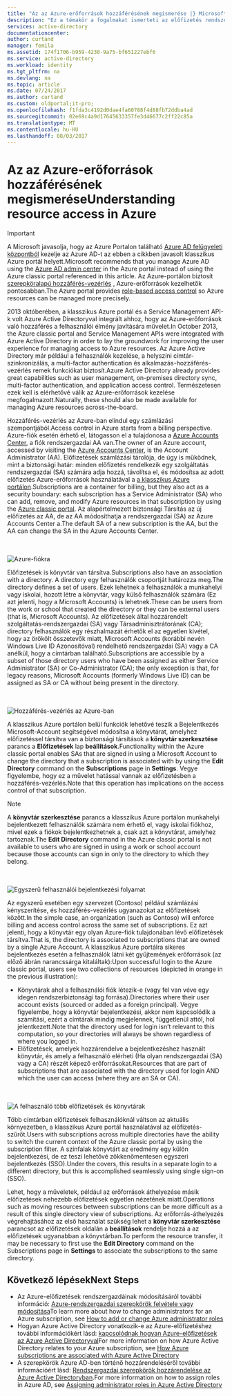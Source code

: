 ```yaml
---
title: "Az az Azure-erőforrások hozzáférésének megismerése |} Microsoft Docs"
description: "Ez a témakör a fogalmakat ismerteti az előfizetés rendszergazdáihoz segítségével vezérelheti, erőforrás-hozzáférés az Azure-portálon"
services: active-directory
documentationcenter: 
author: curtand
manager: femila
ms.assetid: 174f1706-b959-4230-9a75-bf651227ebf6
ms.service: active-directory
ms.workload: identity
ms.tgt_pltfrm: na
ms.devlang: na
ms.topic: article
ms.date: 07/24/2017
ms.author: curtand
ms.custom: oldportal;it-pro;
ms.openlocfilehash: f1fda3c4192d0dae4fa60788f4d88fb72ddba4ad
ms.sourcegitcommit: 02e69c4a9d17645633357fe3d46677c2ff22c85a
ms.translationtype: MT
ms.contentlocale: hu-HU
ms.lasthandoff: 08/03/2017
---
```

# <a name="understanding-resource-access-in-azure"></a><span data-ttu-id="5a41e-103">Az az Azure-erőforrások hozzáférésének megismerése</span><span class="sxs-lookup"><span data-stu-id="5a41e-103">Understanding resource access in Azure</span></span>
> [!IMPORTANT]
> <span data-ttu-id="5a41e-104">A Microsoft javasolja, hogy az Azure Portalon található [Azure AD felügyeleti központból](https://aad.portal.azure.com) kezelje az Azure AD-t az ebben a cikkben javasolt klasszikus Azure portál helyett.</span><span class="sxs-lookup"><span data-stu-id="5a41e-104">Microsoft recommends that you manage Azure AD using the [Azure AD admin center](https://aad.portal.azure.com) in the Azure portal instead of using the Azure classic portal referenced in this article.</span></span> <span data-ttu-id="5a41e-105">Az Azure-portálon biztosít [szerepköralapú hozzáférés-vezérlés](role-based-access-control-configure.md) , Azure-erőforrások kezelhetők pontosabban.</span><span class="sxs-lookup"><span data-stu-id="5a41e-105">The Azure portal provides [role-based access control](role-based-access-control-configure.md) so Azure resources can be managed more precisely.</span></span>
> 
> 

<span data-ttu-id="5a41e-106">2013 októberében, a klasszikus Azure portál és a Service Management API-k volt Azure Active Directoryval integrált ahhoz, hogy az Azure-erőforrások való hozzáférés a felhasználói élmény javítására művelet.</span><span class="sxs-lookup"><span data-stu-id="5a41e-106">In October 2013, the Azure classic portal and Service Management APIs were integrated with Azure Active Directory in order to lay the groundwork for improving the user experience for managing access to Azure resources.</span></span> <span data-ttu-id="5a41e-107">Az Azure Active Directory már például a felhasználók kezelése, a helyszíni címtár-szinkronizálás, a multi-factor authentication és alkalmazás-hozzáférés-vezérlés remek funkciókat biztosít.</span><span class="sxs-lookup"><span data-stu-id="5a41e-107">Azure Active Directory already provides great capabilities such as user management, on-premises directory sync, multi-factor authentication, and application access control.</span></span> <span data-ttu-id="5a41e-108">Természetesen ezek kell is elérhetővé válik az Azure-erőforrások kezelése megfogalmazott.</span><span class="sxs-lookup"><span data-stu-id="5a41e-108">Naturally, these should also be made available for managing Azure resources across-the-board.</span></span>

<span data-ttu-id="5a41e-109">Hozzáférés-vezérlés az Azure-ban elindul egy számlázási szempontjából.</span><span class="sxs-lookup"><span data-stu-id="5a41e-109">Access control in Azure starts from a billing perspective.</span></span> <span data-ttu-id="5a41e-110">Azure-fiók esetén érhető el, látogasson el a tulajdonosa a [Azure Accounts Center](https://account.windowsazure.com/subscriptions), a fiók rendszergazdai AA van.</span><span class="sxs-lookup"><span data-stu-id="5a41e-110">The owner of an Azure account, accessed by visiting the  [Azure Accounts Center](https://account.windowsazure.com/subscriptions), is the Account Administrator (AA).</span></span> <span data-ttu-id="5a41e-111">Előfizetések számlázási tárolója, de úgy is működnek, mint a biztonsági határ: minden előfizetés rendelkezik egy szolgáltatás rendszergazdai (SA) számára adja hozzá, távolítsa el, és módosítsa az adott előfizetés Azure-erőforrások használatával a [a klasszikus Azure portálon](https://manage.windowsazure.com/).</span><span class="sxs-lookup"><span data-stu-id="5a41e-111">Subscriptions are a container for billing, but they also act as a security boundary: each subscription has a Service Administrator (SA) who can add, remove, and modify Azure resources in that subscription by using the [Azure classic portal](https://manage.windowsazure.com/).</span></span> <span data-ttu-id="5a41e-112">Az alapértelmezett biztonsági Társítás az új előfizetés az AA, de az AA módosíthatja a rendszergazdai (SA) az Azure Accounts Center a.</span><span class="sxs-lookup"><span data-stu-id="5a41e-112">The default SA of a new subscription is the AA, but the AA can change the SA in the Azure Accounts Center.</span></span>

<br><br>![Azure-fiókra][1]

<span data-ttu-id="5a41e-114">Előfizetések is könyvtár van társítva.</span><span class="sxs-lookup"><span data-stu-id="5a41e-114">Subscriptions also have an association with a directory.</span></span> <span data-ttu-id="5a41e-115">A directory egy felhasználók csoportját határozza meg.</span><span class="sxs-lookup"><span data-stu-id="5a41e-115">The directory defines a set of users.</span></span> <span data-ttu-id="5a41e-116">Ezek lehetnek a felhasználók a munkahelyi vagy iskolai, hozott létre a könyvtár, vagy külső felhasználók számára (Ez azt jelenti, hogy a Microsoft Accounts) is lehetnek.</span><span class="sxs-lookup"><span data-stu-id="5a41e-116">These can be users from the work or school that created the directory or they can be external users (that is, Microsoft Accounts).</span></span> <span data-ttu-id="5a41e-117">Az előfizetések által hozzárendelt szolgáltatás-rendszergazdai (SA) vagy Társadminisztrátorának (CA); directory felhasználók egy részhalmazát érhetők el az egyetlen kivétel, hogy az örökölt összetevők miatt, Microsoft Accounts (korábbi nevén Windows Live ID Azonosítóval) rendelhető rendszergazdai (SA) vagy a CA anélkül, hogy a címtárban található.</span><span class="sxs-lookup"><span data-stu-id="5a41e-117">Subscriptions are accessible by a subset of those directory users who have been assigned as either Service Administrator (SA) or Co-Administrator (CA); the only exception is that, for legacy reasons, Microsoft Accounts (formerly Windows Live ID) can be assigned as SA or CA without being present in the directory.</span></span>

<br><br>![Hozzáférés-vezérlés az Azure-ban][2]

<span data-ttu-id="5a41e-119">A klasszikus Azure portálon belül funkciók lehetővé teszik a Bejelentkezés Microsoft-Account segítségével módosítsa a könyvtárat, amelyhez előfizetéssel társítva van a biztonsági társítások a **könyvtár szerkesztése** parancs a  **Előfizetések** lap **beállítások**.</span><span class="sxs-lookup"><span data-stu-id="5a41e-119">Functionality within the Azure classic portal enables SAs that are signed in using a Microsoft Account to change the directory that a subscription is associated with by using the **Edit Directory** command on the **Subscriptions** page in **Settings**.</span></span> <span data-ttu-id="5a41e-120">Vegye figyelembe, hogy ez a művelet hatással vannak az előfizetésben a hozzáférés-vezérlés.</span><span class="sxs-lookup"><span data-stu-id="5a41e-120">Note that this operation has implications on the access control of that subscription.</span></span>

> [!NOTE]
> <span data-ttu-id="5a41e-121">A **könyvtár szerkesztése** parancs a klasszikus Azure portálon munkahelyi bejelentkezett felhasználók számára nem érhető el, vagy iskolai fiókhoz, mivel ezek a fiókok bejelentkezhetnek a, csak azt a könyvtárat, amelyhez tartoznak.</span><span class="sxs-lookup"><span data-stu-id="5a41e-121">The **Edit Directory** command in the Azure classic portal is not available to users who are signed in using a work or school account because those accounts can sign in only to the directory to which they belong.</span></span>
> 
> 

<br><br>![Egyszerű felhasználói bejelentkezési folyamat][3]

<span data-ttu-id="5a41e-123">Az egyszerű esetében egy szervezet (Contoso) például számlázási kényszerítése, és hozzáférés-vezérlés ugyanazokat az előfizetések között.</span><span class="sxs-lookup"><span data-stu-id="5a41e-123">In the simple case, an organization (such as Contoso) will enforce billing and access control across the same set of subscriptions.</span></span> <span data-ttu-id="5a41e-124">Ez azt jelenti, hogy a könyvtár egy olyan Azure-fiók tulajdonában lévő előfizetések társítva.</span><span class="sxs-lookup"><span data-stu-id="5a41e-124">That is, the directory is associated to subscriptions that are owned by a single Azure Account.</span></span> <span data-ttu-id="5a41e-125">A klasszikus Azure portálra sikeres bejelentkezés esetén a felhasználók látni két gyűjtemények erőforrások (az előző ábrán narancssárga kitaláltak):</span><span class="sxs-lookup"><span data-stu-id="5a41e-125">Upon successful login to the Azure classic portal, users see two collections of resources (depicted in orange in the previous illustration):</span></span>

* <span data-ttu-id="5a41e-126">Könyvtárak ahol a felhasználói fiók létezik-e (vagy fel van véve egy idegen rendszerbiztonsági tag forrása).</span><span class="sxs-lookup"><span data-stu-id="5a41e-126">Directories where their user account exists (sourced or added as a foreign principal).</span></span> <span data-ttu-id="5a41e-127">Vegye figyelembe, hogy a könyvtár bejelentkezési, akkor nem kapcsolódik a számítási, ezért a címtárak mindig megjelennek, függetlenül attól, hol jelentkezett.</span><span class="sxs-lookup"><span data-stu-id="5a41e-127">Note that the directory used for login isn’t relevant to this computation, so your directories will always be shown regardless of where you logged in.</span></span>
* <span data-ttu-id="5a41e-128">Előfizetések, amelyek hozzárendelve a bejelentkezéshez használt könyvtár, és amely a felhasználó elérheti (Ha olyan rendszergazdai (SA) vagy a CA) részét képező erőforrásokat.</span><span class="sxs-lookup"><span data-stu-id="5a41e-128">Resources that are part of subscriptions that are associated with the directory used for login AND which the user can access (where they are an SA or CA).</span></span>

<br><br>![A felhasználó több előfizetések és könyvtárak][4]

<span data-ttu-id="5a41e-130">Több címtárban előfizetések felhasználóknál váltson az aktuális környezetben, a klasszikus Azure portál használatával az előfizetés-szűrőt.</span><span class="sxs-lookup"><span data-stu-id="5a41e-130">Users with subscriptions across multiple directories have the ability to switch the current context of the Azure classic portal by using the subscription filter.</span></span> <span data-ttu-id="5a41e-131">A színfalak könyvtárt az eredmény egy külön bejelentkezési, de ez teszi lehetővé zökkenőmentesen egyszeri bejelentkezés (SSO).</span><span class="sxs-lookup"><span data-stu-id="5a41e-131">Under the covers, this results in a separate login to a different directory, but this is accomplished seamlessly using single sign-on (SSO).</span></span>

<span data-ttu-id="5a41e-132">Lehet, hogy a műveletek, például az erőforrások áthelyezése másik előfizetések nehezebb előfizetések egyetlen nézetének miatt.</span><span class="sxs-lookup"><span data-stu-id="5a41e-132">Operations such as moving resources between subscriptions can be more difficult as a result of this single directory view of subscriptions.</span></span> <span data-ttu-id="5a41e-133">Az erőforrás-áthelyezés végrehajtásához az első használat szükség lehet a **könyvtár szerkesztése** parancsot az előfizetések oldalán a **beállítások** rendelje hozzá a az előfizetések ugyanabban a könyvtárban.</span><span class="sxs-lookup"><span data-stu-id="5a41e-133">To perform the resource transfer, it may be necessary to first use the **Edit Directory** command on the Subscriptions page in **Settings** to associate the subscriptions to the same directory.</span></span>

## <a name="next-steps"></a><span data-ttu-id="5a41e-134">Következő lépések</span><span class="sxs-lookup"><span data-stu-id="5a41e-134">Next Steps</span></span>
* <span data-ttu-id="5a41e-135">Az Azure-előfizetések rendszergazdáinak módosításáról további információ: [Azure-rendszergazdai szerepkörök felvétele vagy módosítása](../billing/billing-add-change-azure-subscription-administrator.md)</span><span class="sxs-lookup"><span data-stu-id="5a41e-135">To learn more about how to change administrators for an Azure subscription, see [How to add or change Azure administrator roles](../billing/billing-add-change-azure-subscription-administrator.md)</span></span>
* <span data-ttu-id="5a41e-136">Hogyan Azure Active Directory vonatkozik-e az Azure-előfizetéshez további információkért lásd: [kapcsolódnak hogyan Azure-előfizetések az Azure Active Directoryval](active-directory-how-subscriptions-associated-directory.md)</span><span class="sxs-lookup"><span data-stu-id="5a41e-136">For more information on how Azure Active Directory relates to your Azure subscription, see [How Azure subscriptions are associated with Azure Active Directory](active-directory-how-subscriptions-associated-directory.md)</span></span>
* <span data-ttu-id="5a41e-137">A szerepkörök Azure AD-ben történő hozzárendeléséről további információért lásd: [Rendszergazdai szerepkörök hozzárendelése az Azure Active Directoryban](active-directory-assign-admin-roles.md).</span><span class="sxs-lookup"><span data-stu-id="5a41e-137">For more information on how to assign roles in Azure AD, see [Assigning administrator roles in Azure Active Directory](active-directory-assign-admin-roles.md)</span></span>

<!--Image references-->
[1]: ./media/active-directory-understanding-resource-access/IC707931.png
[2]: ./media/active-directory-understanding-resource-access/IC707932.png
[3]: ./media/active-directory-understanding-resource-access/IC707933.png
[4]: ./media/active-directory-understanding-resource-access/IC707934.png
